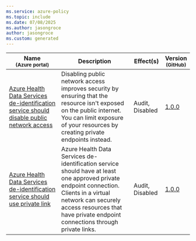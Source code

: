 ```yaml
---
ms.service: azure-policy
ms.topic: include
ms.date: 07/08/2025
ms.author: jasongroce
author: jasongroce
ms.custom: generated
---
```


|Name<br /><sub>(Azure portal)</sub> |Description |Effect(s) |Version<br /><sub>(GitHub)</sub> |
|---|---|---|---|
|[Azure Health Data Services de-identification service should disable public network access](https://portal.azure.com/#blade/Microsoft_Azure_Policy/PolicyDetailBlade/definitionId/%2Fproviders%2FMicrosoft.Authorization%2FpolicyDefinitions%2Fc5f34731-7ab9-42ff-922d-ef4920068b74) |Disabling public network access improves security by ensuring that the resource isn't exposed on the public internet. You can limit exposure of your resources by creating private endpoints instead. |Audit, Disabled |[1.0.0](https://github.com/Azure/azure-policy/blob/master/built-in-policies/policyDefinitions/Health%20Deidentification%20Service/HealthDeidentification_PublicNetworkAccess_Audit.json) |
|[Azure Health Data Services de-identification service should use private link](https://portal.azure.com/#blade/Microsoft_Azure_Policy/PolicyDetailBlade/definitionId/%2Fproviders%2FMicrosoft.Authorization%2FpolicyDefinitions%2Fd9b2d63d-a233-4123-847a-7f7e5f5d7e7a) |Azure Health Data Services de-identification service should have at least one approved private endpoint connection. Clients in a virtual network can securely access resources that have private endpoint connections through private links. |Audit, Disabled |[1.0.0](https://github.com/Azure/azure-policy/blob/master/built-in-policies/policyDefinitions/Health%20Deidentification%20Service/HealthDeidentification_PrivateLink_Audit.json) |

